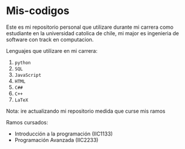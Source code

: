# Mis-codigos

Este es mi repositorio personal que utilizare durante mi carrera como estudiante en la universidad catolica de chile, mi major es ingenieria de software con track en computacion.

Lenguajes que utilizare en mi carrera:

1. ```python```
2. ```SQL```
3. ```JavaScript```
4. ```HTML```
5. ```C##```
6. ```C++```
7. ```LaTeX```

Nota: ire actualizando mi repositorio medida que curse mis ramos

Ramos cursados:

- Introducción a la programación (IIC1133)
- Programación Avanzada (IIC2233)



